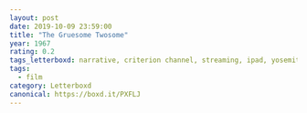 ```yaml
---
layout: post 
date: 2019-10-09 23:59:00
title: "The Gruesome Twosome"
year: 1967
rating: 0.2
tags_letterboxd: narrative, criterion channel, streaming, ipad, yosemite national park, robtober
tags:
  - film
category: Letterboxd
canonical: https://boxd.it/PXFLJ
---
```

